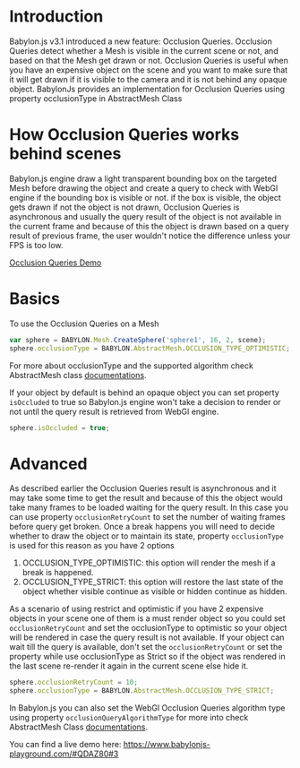 # Introduction

Babylon.js v3.1 introduced a new feature: Occlusion Queries.
Occlusion Queries detect whether a Mesh is visible in the current scene or not, and based on that the Mesh get drawn or not. Occlusion Queries is useful when you have an expensive object on the scene and you want to make sure that it will get drawn if it is visible to the camera and it is not behind any opaque object.
BabylonJs provides an implementation for Occlusion Queries using property occlusionType in AbstractMesh Class

# How Occlusion Queries works behind scenes

Babylon.js engine draw a light transparent bounding box on the targeted Mesh before drawing the object and create a query to check with WebGl engine if the bounding box is visible or not. if the box is visible, the object gets drawn if not the object is not drawn, Occlusion Queries is asynchronous and usually the query result of the object is not available in the current frame and because of this the object is drawn based on a query result of previous frame, the user wouldn't notice the difference unless your FPS is too low.

[Occlusion Queries Demo](https://www.babylonjs-playground.com/#QDAZ80#5)

# Basics

To use the Occlusion Queries on a Mesh

```javascript
var sphere = BABYLON.Mesh.CreateSphere('sphere1', 16, 2, scene);
sphere.occlusionType = BABYLON.AbstractMesh.OCCLUSION_TYPE_OPTIMISTIC;
```

For more about occlusionType and the supported algorithm check AbstractMesh class [documentations](/api/classes/babylon.abstractMesh#occlusiontype-number).

If your object by default is behind an opaque object you can set property `isOccluded` to true so Babylon.js engine won't take a decision to render or not until the query result is retrieved from WebGl engine.

```javascript
sphere.isOccluded = true;
```

# Advanced

As described earlier the Occlusion Queries result is asynchronous and it may take some time to get the result and because of this the object would take many frames to be loaded waiting for the query result. In this case you can use property `occlusionRetryCount` to set the number of waiting frames before query get broken. Once a break happens you will need to decide whether to draw the object or to maintain its state, property `occlusionType` is used for this reason as you have 2 options
1) OCCLUSION_TYPE_OPTIMISTIC: this option will render the mesh if a break is happened.
2) OCCLUSION_TYPE_STRICT: this option will restore the last state of the object whether visible continue as visible or hidden continue as hidden.

As a scenario of using restrict and optimistic if you have 2 expensive objects in your scene one of them is a must render object so you could set `occlusionRetryCount` and set the occlusionType to optimistic so your object will be rendered in case the query result is not available. If your object can wait till the query is available, don't set the `occlusionRetryCount` or set the property while use occlusionType as Strict so if the object was rendered in the last scene re-render it again in the current scene else hide it.

```javascript
sphere.occlusionRetryCount = 10;
sphere.occlusionType = BABYLON.AbstractMesh.OCCLUSION_TYPE_STRICT;
```

In Babylon.js you can also set the WebGl Occlusion Queries algorithm type using property `occlusionQueryAlgorithmType` for more into check AbstractMesh Class [documentations](/api/classes/babylon.abstractMesh#occlusionqueryalgorithmtype-number).

You can find a live demo here: https://www.babylonjs-playground.com/#QDAZ80#3
